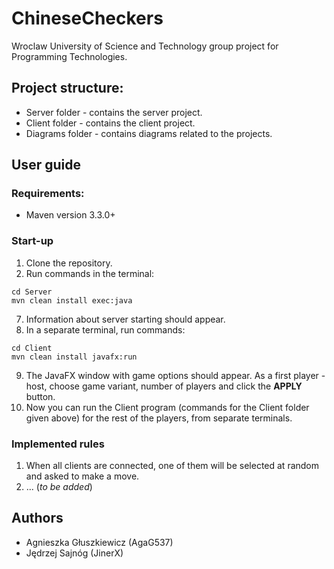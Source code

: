 # ChineseCheckers
Wroclaw University of Science and Technology group project for Programming Technologies.

## Project structure:
- Server folder - contains the server project.
- Client folder - contains the client project.
- Diagrams folder - contains diagrams related to the projects.

## User guide
### Requirements:
- Maven version 3.3.0+

### Start-up
1. Clone the repository.
2. Run commands in the terminal:
```
cd Server
mvn clean install exec:java
```
7. Information about server starting should appear.
8. In a separate terminal, run commands:
```
cd Client
mvn clean install javafx:run
```
9. The JavaFX window with game options should appear. As a first player - host, choose game variant, number of players and click the **APPLY** button.
10. Now you can run the Client program (commands for the Client folder given above) for the rest of the players, from separate terminals.

### Implemented rules
1. When all clients are connected, one of them will be selected at random and asked to make a move.
2. ... (_to be added_)

## Authors
- Agnieszka Głuszkiewicz (AgaG537)
- Jędrzej Sajnóg (JinerX)

